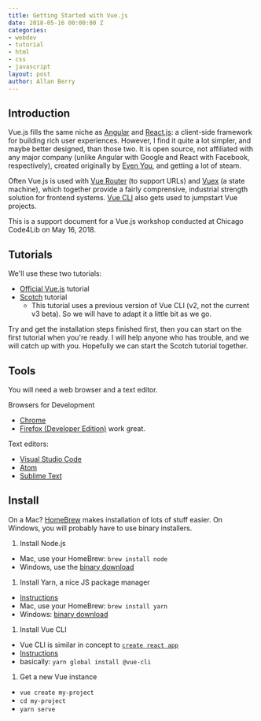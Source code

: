 ```yaml
---
title: Getting Started with Vue.js
date: 2018-05-16 00:00:00 Z
categories:
- webdev
- tutorial
- html
- css
- javascript
layout: post
author: Allan Berry
---
```


## Introduction

Vue.js fills the same niche as [Angular](https://angular.io/) and [React.js](https://reactjs.org/): a client-side framework for building rich user experiences.  However, I find it quite a lot simpler, and maybe better designed, than those two.  It is open source, not affiliated with any major company (unlike Angular with Google and React with Facebook, respectively), created originally by [Even You](https://twitter.com/youyuxi), and getting a lot of steam.

Often Vue.js is used with [Vue Router](https://router.vuejs.org/en/) (to support URLs) and [Vuex](https://vuex.vuejs.org/en/intro.html) (a state machine), which together provide a fairly comprensive, industrial strength solution for frontend systems.  [Vue CLI](https://github.com/vuejs/vue-cli) also gets used to jumpstart Vue projects.

This is a support document for a Vue.js workshop conducted at Chicago Code4Lib on May 16, 2018.


## Tutorials

We'll use these two tutorials:

* [Official Vue.js](https://vuejs.org/v2/guide/) tutorial
* [Scotch](https://scotch.io/tutorials/build-a-to-do-app-with-vue-js-2) tutorial
  * This tutorial uses a previous version of Vue CLI (v2, not the current v3 beta).  So we will have to adapt it a little bit as we go.

Try and get the installation steps finished first, then you can start on the first tutorial when you're ready.  I will help anyone who has trouble, and we will catch up with you.  Hopefully we can start the Scotch tutorial together.


## Tools

You will need a web browser and a text editor.

Browsers for Development

* [Chrome](https://www.google.com/chrome/)
* [Firefox (Developer Edition)](https://www.mozilla.org/en-US/firefox/developer/) work great.

Text editors:

* [Visual Studio Code](https://code.visualstudio.com/)
* [Atom](https://atom.io/)
* [Sublime Text](https://www.sublimetext.com/)


## Install

On a Mac? [HomeBrew](https://brew.sh/) makes installation of lots of stuff easier.  On Windows, you will probably have to use binary installers.

1. Install Node.js
  * Mac, use your HomeBrew: `brew install node`
  * Windows, use the [binary download](http://blog.teamtreehouse.com/install-node-js-npm-windows)
1. Install Yarn, a nice JS package manager
  * [Instructions](https://yarnpkg.com/lang/en/docs/install/#mac-stable)
  * Mac, use your HomeBrew: `brew install yarn`
  * Windows: [binary download](https://yarnpkg.com/lang/en/docs/install/#windows-stable)
1. Install Vue CLI
  * Vue CLI is similar in concept to [`create react app`](https://github.com/facebook/create-react-app)
  * [Instructions](https://github.com/vuejs/vue-cli/blob/dev/docs/README.md)
  * basically: `yarn global install @vue-cli`
1. Get a new Vue instance
  * `vue create my-project`
  * `cd my-project`
  * `yarn serve`
